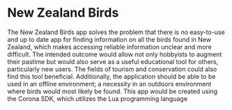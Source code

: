 # New Zealand Birds
The New Zealand Birds app solves the problem that there is no easy-to-use and up to date app for finding information on all the birds found in New Zealand, which makes accessing reliable information unclear and more difficult. The intended outcome would allow not only hobbyists to augment their pastime but would also serve as a useful educational tool for others, particularly new users. The fields of tourism and conservation could also find this tool beneficial.  Additionally, the application should be able to be used in an offline environment; a necessity in an outdoors environment where birds would most likely be found. This app would be created using the Corona SDK, which utilizes the Lua programming language
